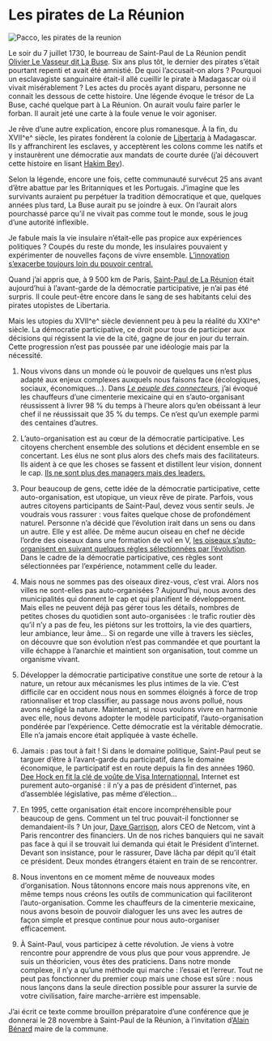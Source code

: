 # Les pirates de La Réunion

![Pacco, les pirates de la reunion](https://tcrouzet.com/images_tc/2007/11/les-pirates-de-la-reunion.gif)

Le soir du 7 juillet 1730, le bourreau de Saint-Paul de La Réunion pendit [Olivier Le Vasseur dit La Buse](http://reunion.rfo.fr/article64.html). Six ans plus tôt, le dernier des pirates s’était pourtant repenti et avait été amnistié. De quoi l’accusait-on alors ? Pourquoi un esclavagiste sanguinaire était-il allé cueillir le pirate à Madagascar où il vivait misérablement ? Les actes du procès ayant disparu, personne ne connait les dessous de cette histoire. Une légende évoque le trésor de La Buse, caché quelque part à La Réunion. On aurait voulu faire parler le forban. Il aurait jeté une carte à la foule venue le voir agoniser.

Je rêve d’une autre explication, encore plus romanesque. À la fin, du XVII^e^ siècle, les pirates fondèrent la colonie de [Libertaria](http://en.wikipedia.org/wiki/Libertatia) à Madagascar. Ils y affranchirent les esclaves, y acceptèrent les colons comme les natifs et y instaurèrent une démocratie aux mandats de courte durée (j’ai découvert cette histoire en lisant [Hakim Bey](http://www.lyber-eclat.net/lyber/taz.html)).

Selon la légende, encore une fois, cette communauté survécut 25 ans avant d’être abattue par les Britanniques et les Portugais. J’imagine que les survivants auraient pu perpétuer la tradition démocratique et que, quelques années plus tard, La Buse aurait pu se joindre à eux. On l’aurait alors pourchassé parce qu’il ne vivait pas comme tout le monde, sous le joug d’une autorité inflexible.

Je fabule mais la vie insulaire n’était-elle pas propice aux expériences politiques ? Coupés du reste du monde, les insulaires pouvaient y expérimenter de nouvelles façons de vivre ensemble. [L’innovation s’exacerbe toujours loin du pouvoir central.](https://tcrouzet.com/2006/04/17/nouvel-empire/)

Quand j’ai appris que, à 9 500 km de Paris, [Saint-Paul de La Réunion](http://www.mairie-saintpaul.fr/) était aujourd’hui à l’avant-garde de la démocratie participative, je n’ai pas été surpris. Il coule peut-être encore dans le sang de ses habitants celui des pirates utopistes de Libertaria.

Mais les utopies du XVII^e^ siècle deviennent peu à peu la réalité du XXI^e^ siècle. La démocratie participative, ce droit pour tous de participer aux décisions qui régissent la vie de la cité, gagne de jour en jour du terrain. Cette progression n’est pas poussée par une idéologie mais par la nécessité.

1. Nous vivons dans un monde où le pouvoir de quelques uns n’est plus adapté aux enjeux complexes auxquels nous faisons face (écologiques, sociaux, économiques…). Dans *[Le peuple des connecteurs](https://tcrouzet.com/le-peuple-des-connecteurs/)*, j’ai évoqué les chauffeurs d’une cimenterie mexicaine qui en s’auto-organisant réussissent à livrer 98 % du temps à l’heure alors qu’en obéissant à leur chef il ne réussissait que 35 % du temps. Ce n’est qu’un exemple parmi des centaines d’autres.

2. L’auto-organisation est au cœur de la démocratie participative. Les citoyens cherchent ensemble des solutions et décident ensemble en se concertant. Les élus ne sont plus alors des chefs mais des facilitateurs. Ils aident à ce que les choses se fassent et distillent leur vision, donnent le cap. [Ils ne sont plus des managers mais des leaders.](https://tcrouzet.com/2006/11/10/harmonisation-politique/)

3. Pour beaucoup de gens, cette idée de la démocratie participative, cette auto-organisation, est utopique, un vieux rêve de pirate. Parfois, vous autres citoyens participants de Saint-Paul, devez vous sentir seuls. Je voudrais vous rassurer : vous faites quelque chose de profondément naturel. Personne n’a décidé que l’évolution irait dans un sens ou dans un autre. Elle y est allée. De même aucun oiseau en chef ne décide l’ordre des oiseaux dans une formation de vol en V, [les oiseaux s’auto-organisent en suivant quelques règles sélectionnées par l’évolution](https://tcrouzet.com/2007/05/10/formation-de-vol/). Dans le cadre de la démocratie participative, ces règles sont sélectionnées par l’expérience, notamment celle du leader.

4. Mais nous ne sommes pas des oiseaux direz-vous, c’est vrai. Alors nos villes ne sont-elles pas auto-organisées ? Aujourd’hui, nous avons des municipalités qui donnent le cap et qui planifient le développement. Mais elles ne peuvent déjà pas gérer tous les détails, nombres de petites choses du quotidien sont auto-organisées : le trafic routier dès qu’il n’y a pas de feu, les piétons sur les trottoirs, la vie des quartiers, leur ambiance, leur âme… Si on regarde une ville à travers les siècles, on découvre que son évolution n’est pas commandée et que pourtant la ville échappe à l’anarchie et maintient son organisation, tout comme un organisme vivant.

5. Développer la démocratie participative constitue une sorte de retour à la nature, un retour aux mécanismes les plus intimes de la vie. C’est difficile car en occident nous nous en sommes éloignés à force de trop rationnaliser et trop classifier, au passage nous avons pollué, nous avons négligé la nature. Maintenant, si nous voulons vivre en harmonie avec elle, nous devons adopter le modèle participatif, l’auto-organisation pondérée par l’expérience. Cette démocratie est la véritable démocratie. Elle n’a jamais encore était appliquée à vaste échelle.

6. Jamais : pas tout à fait ! Si dans le domaine politique, Saint-Paul peut se targuer d’être à l’avant-garde du participatif, dans le domaine économique, le participatif est en route depuis la fin des années 1960. [Dee Hock en fit la clé de voûte de Visa Internationnal.](https://tcrouzet.com/2006/09/08/manager-par-la-connexion/) Internet est purement auto-organisé : il n’y a pas de président d’internet, pas d’assemblée législative, pas même d’élection…

7. En 1995, cette organisation était encore incompréhensible pour beaucoup de gens. Comment un tel truc pouvait-il fonctionner se demandaient-ils ? Un jour, [Dave Garrison](http://www.forbes.com/finance/mktguideapps/personinfo/FromPersonIdPersonTearsheet.jhtml?passedPersonId=913969), alors CEO de Netcom, vint à Paris rencontrer des financiers. Un de nos riches banquiers qui ne savait pas face à qui il se trouvait lui demanda qui était le Président d’internet. Devant son insistance, pour le rassurer, Dave lâcha par dépit qu’il était ce président. Deux mondes étrangers étaient en train de se rencontrer.

8. Nous inventons en ce moment même de nouveaux modes d’organisation. Nous tâtonnons encore mais nous apprenons vite, en même temps nous créons les outils de communication qui faciliteront l’auto-organisation. Comme les chauffeurs de la cimenterie mexicaine, nous avons besoin de pouvoir dialoguer les uns avec les autres de façon simple et presque continue pour nous auto-organiser efficacement.

9. À Saint-Paul, vous participez à cette révolution. Je viens à votre rencontre pour apprendre de vous plus que pour vous apprendre. Je suis un théoricien, vous êtes des praticiens. Dans notre monde complexe, il n’y a qu’une méthode qui marche : l’essai et l’erreur. Tout ne peut pas fonctionner du premier coup mais une chose est sûre : nous nous lançons dans la seule direction possible pour assurer la survie de votre civilisation, faire marche-arrière est impensable.

J’ai écrit ce texte comme brouillon préparatoire d’une conférence que je donnerai le 28 novembre à Saint-Paul de la Réunion, à l’invitation d’[Alain Bénard](http://www.alainbenard.com/) maire de la commune.